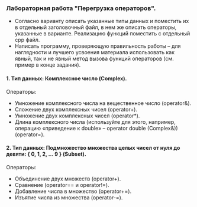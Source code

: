 ### Лабораторная работа "Перегрузка операторов".

- Согласно варианту описать указанные типы данных и поместить их в отдельный
  заголовочный файл, в нем же описать операторы, указанные в варианте. Реализацию
  функций поместить с отдельный cpp файл.
- Написать программу, проверяющую правильность работы – для наглядности и лучшего
  усвоения материала использовать как явный, так и не явный метод вызова функций
  операторов (см. пример в конце задания).

#### 1. Тип данных: Комплексное число (Complex).

Операторы:

- Умножение комплексного числа на вещественное число (operator&).
- Сложение двух комплексных чисел (operator+).
- Умножение двух комплексных чисел (operator\*).
- Длина комплексного числа (используйте для этого,
  например, операцию «приведение к double» – operator
  double (Complex&)) (operator=).

#### 2. Тип данных: Подмножество множества целых чисел от нуля до девяти: { 0, 1, 2, … 9 } (Subset).

Операторы:

- Объединение двух множеств (operator+).
- Сравнение (operator== и operator!=).
- Добавление числа в множество (operator+=).
- Изъятие числа из множества (operator-=).
